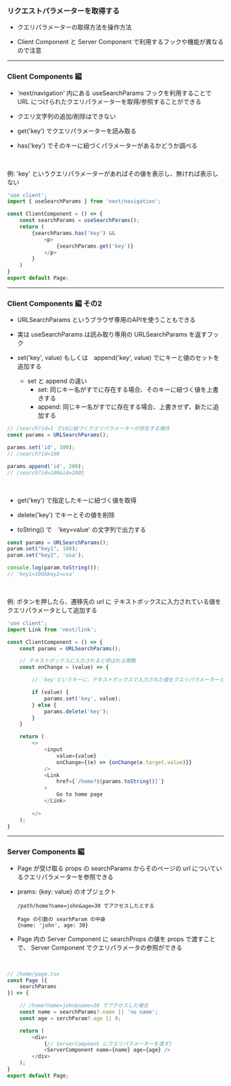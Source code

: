 ### リクエストパラメーターを取得する

- クエリパラメーターの取得方法を操作方法

- Client Component と Server Component で利用するフックや機能が異なるので注意

---

### Client Components 編

- 'next/navigation' 内にある useSearchParams フックを利用することで URL につけられたクエリパラメーターを取得/参照することができる

- クエリ文字列の追加/削除はできない

- get('key') でクエリパラメーターを読み取る

- has('key') でそのキーに紐づくパラメーターがあるかどうか調べる

<br>

例: 'key' というクエリパラメーターがあればその値を表示し、無ければ表示しない

```ts
'use client';
import { useSearchParams } from 'next/navigation';

const ClientComponent = () => {
    const searchParams = useSearchParams();
    return (
        {searchParams.has('key') &&
            <p>
                {searchParams.get('key')}
            </p>
        }
    )
}
export default Page;
```

---

### Client Components 編 その2

- URLSearchParams というブラウザ専用のAPIを使うこともできる

- 実は useSearchParams は読み取り専用の URLSearchParams を返すフック

- set('key', value) もしくは　append('key', value) でにキーと値のセットを追加する
    - set と append の違い
        - set: 同じキー名がすでに存在する場合、そのキーに紐づく値を上書きする
        - append: 同じキー名がすでに存在する場合、上書きせず、新たに追加する

```js
// /search?id=1 でidに紐づくクエリパラメーターが存在する場合
const params = URLSearchParams();

params.set('id', 100);
// /search?id=100

params.append('id', 200);
// /search?id=100&id=200∏
```

<br>

- get('key') で指定したキーに紐づく値を取得

- delete('key') でキーとその値を削除

- toString() で　'key=value' の文字列で出力する

```js
const params = URLSearchParams();
param.set("key1", 100);
param.set("key2", 'usa');

console.log(param.toString());
// 'key1=100&key2=usa'
```

<br>

例: ボタンを押したら、遷移先の url に テキストボックスに入力されている値をクエリパラメータとして追加する

```ts
'use client';
import Link from 'next/link';

const ClientComponent = () => {
    const params = URLSearchParams();

    // テキストボックスに入力されると呼ばれる関数
    const onChange = (value) => {

        // 'key'というキーに、テキストボックスで入力された値をクエリパラメーターとして追加する

        if (value) {
            params.set('key', value);
        } else {
            params.delete('key');
        }
    }

    return (
        <>
            <input
                value={value}
                onChange={(e) => {onChange(e.target.value)}}
            />
            <Link
                href={`/home?${params.toString()}`}
            >
                Go to home page
            </Link>
            
        </>
    );
}
```

---

### Server Components 編

- Page が受け取る props の searchParams からそのページの url についているクエリパラメーターを参照できる


- prams: {key: value} のオブジェクト

    ```
    /path/home?name=john&age=30 でアクセスしたとする

    Page の引数の searhParam の中身
    {name: 'john', age: 30}
    ```

- Page 内の Server Component に searchProps の値を props で渡すことで、 Server Component でクエリパラメータの参照ができる

<br>

```ts
// /home/page.tsx
const Page ({
    searchParams    
}) => {

    // /home?name=john&name=30 でアクセスした場合
    const name = searchParams?.name || 'no name';
    const age = serchParam?.age || 0;

    return (
        <div>
            {// ServerCompoent にクエリパラメーターを渡す}
            <ServerComponent name={name} age={age} />
        </div>
    );
}
export default Page;
```
